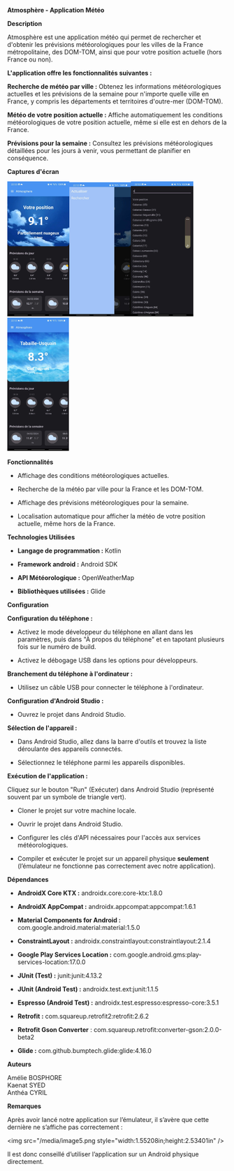 **Atmosphère - Application Météo**

**Description**

Atmosphère est une application météo qui permet de rechercher et
d'obtenir les prévisions météorologiques pour les villes de la France
métropolitaine, des DOM-TOM, ainsi que pour votre position actuelle
(hors France ou non).

**L'application offre les fonctionnalités suivantes :**

**Recherche de météo par ville :** Obtenez les informations
météorologiques actuelles et les prévisions de la semaine pour n'importe
quelle ville en France, y compris les départements et territoires
d'outre-mer (DOM-TOM).

**Météo de votre position actuelle :** Affiche automatiquement les
conditions météorologiques de votre position actuelle, même si elle est
en dehors de la France.

**Prévisions pour la semaine :** Consultez les prévisions
météorologiques détaillées pour les jours à venir, vous permettant de
planifier en conséquence.

**Captures d'écran**

<img src="/media/image.jpg" style="width:1.48352in;height:3.21875in" /><img src="/media/image2.jpg" style="width:1.46911in;height:3.19792in" /><img src="/media/image3.jpg" style="width:1.48352in;height:3.21875in" /><img src="/media/image4.jpg" style="width:1.4649in;height:3.17836in" />

**Fonctionnalités**

- Affichage des conditions météorologiques actuelles.

- Recherche de la météo par ville pour la France et les DOM-TOM.

- Affichage des prévisions météorologiques pour la semaine.

- Localisation automatique pour afficher la météo de votre position
  actuelle, même hors de la France.

**Technologies Utilisées**

- **Langage de programmation :** Kotlin

- **Framework android :** Android SDK

- **API Météorologique :** OpenWeatherMap

- **Bibliothèques utilisées :** Glide

**Configuration**

**Configuration du téléphone :**

- Activez le mode développeur du téléphone en allant dans les
  paramètres, puis dans "À propos du téléphone" et en tapotant plusieurs
  fois sur le numéro de build.

- Activez le débogage USB dans les options pour développeurs.

**Branchement du téléphone à l'ordinateur :**

- Utilisez un câble USB pour connecter le téléphone à l'ordinateur.

**Configuration d'Android Studio :**

- Ouvrez le projet dans Android Studio.

**Sélection de l'appareil :**

- Dans Android Studio, allez dans la barre d'outils et trouvez la liste
  déroulante des appareils connectés.

- Sélectionnez le téléphone parmi les appareils disponibles.

**Exécution de l'application :**

Cliquez sur le bouton "Run" (Exécuter) dans Android Studio (représenté
souvent par un symbole de triangle vert).

- Cloner le projet sur votre machine locale.

- Ouvrir le projet dans Android Studio.

- Configurer les clés d'API nécessaires pour l'accès aux services
  météorologiques.

- Compiler et exécuter le projet sur un appareil physique **seulement**
  (l’émulateur ne fonctionne pas correctement avec notre application).

**Dépendances**

- **AndroidX Core KTX :** androidx.core:core-ktx:1.8.0

- **AndroidX AppCompat :** androidx.appcompat:appcompat:1.6.1

- **Material Components for Android :**
  com.google.android.material:material:1.5.0

- **ConstraintLayout :**
  androidx.constraintlayout:constraintlayout:2.1.4

- **Google Play Services Location :**
  com.google.android.gms:play-services-location:17.0.0

- **JUnit (Test) :** junit:junit:4.13.2

- **JUnit (Android Test) :** androidx.test.ext:junit:1.1.5

- **Espresso (Android Test) :**
  androidx.test.espresso:espresso-core:3.5.1

- **Retrofit :** com.squareup.retrofit2:retrofit:2.6.2

- **Retrofit Gson Converter** :
  com.squareup.retrofit:converter-gson:2.0.0-beta2

- **Glide :** com.github.bumptech.glide:glide:4.16.0

**Auteurs**

Amélie BOSPHORE  
Kaenat SYED  
Anthéa CYRIL

**Remarques**

Après avoir lancé notre application sur l’émulateur, il s’avère que
cette dernière ne s’affiche pas correctement :

<img src="/media/image5.png style="width:1.55208in;height:2.53401in" />

Il est donc conseillé d’utiliser l’application sur un Android physique
directement.
